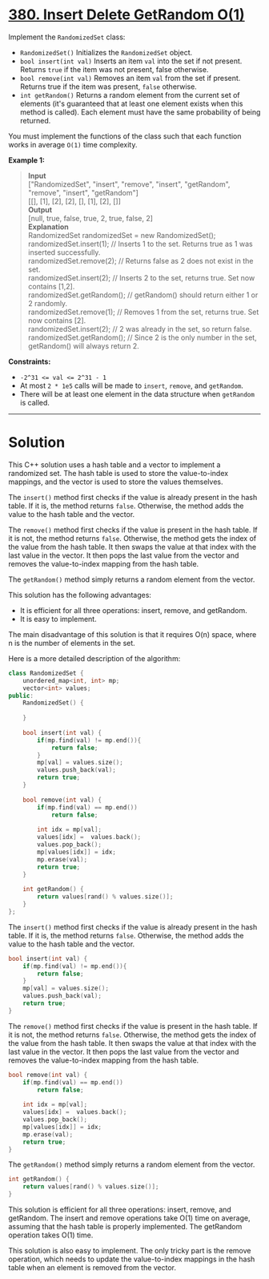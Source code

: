 # [380. Insert Delete GetRandom O(1)](https://leetcode.com/problems/insert-delete-getrandom-o1/)

Implement the `RandomizedSet` class:

- `RandomizedSet()` Initializes the `RandomizedSet` object.
- `bool insert(int val)` Inserts an item `val` into the set if not present. Returns `true` if the item was not present, false otherwise.
- `bool remove(int val)` Removes an item `val` from the set if present. Returns true if the item was present, `false` otherwise.
- `int getRandom()` Returns a random element from the current set of elements (it's guaranteed that at least one element exists when this method is called). Each element must have the same probability of being returned.

You must implement the functions of the class such that each function works in average `O(1)` time complexity.

 

**Example 1:**

>**Input**<br>
["RandomizedSet", "insert", "remove", "insert", "getRandom", "remove", "insert", "getRandom"]<br>
[[], [1], [2], [2], [], [1], [2], []]<br>
**Output**<br>
[null, true, false, true, 2, true, false, 2]<br>
**Explanation**<br>
RandomizedSet randomizedSet = new RandomizedSet();
randomizedSet.insert(1); // Inserts 1 to the set. Returns true as 1 was inserted successfully.<br>
randomizedSet.remove(2); // Returns false as 2 does not exist in the set.<br>
randomizedSet.insert(2); // Inserts 2 to the set, returns true. Set now contains [1,2].<br>
randomizedSet.getRandom(); // getRandom() should return either 1 or 2 randomly.<br>
randomizedSet.remove(1); // Removes 1 from the set, returns true. Set now contains [2].<br>
randomizedSet.insert(2); // 2 was already in the set, so return false.<br>
randomizedSet.getRandom(); // Since 2 is the only number in the set, getRandom() will always return 2.
 

**Constraints:**

- `-2^31 <= val <= 2^31 - 1`
- At most `2 * 1e5` calls will be made to `insert`, `remove`, and `getRandom`.
- There will be at least one element in the data structure when `getRandom` is called.
---
# Solution

This C++ solution uses a hash table and a vector to implement a randomized set. The hash table is used to store the value-to-index mappings, and the vector is used to store the values themselves.

The `insert()` method first checks if the value is already present in the hash table. If it is, the method returns `false`. Otherwise, the method adds the value to the hash table and the vector.

The `remove()` method first checks if the value is present in the hash table. If it is not, the method returns `false`. Otherwise, the method gets the index of the value from the hash table. It then swaps the value at that index with the last value in the vector. It then pops the last value from the vector and removes the value-to-index mapping from the hash table.

The `getRandom()` method simply returns a random element from the vector.

This solution has the following advantages:

* It is efficient for all three operations: insert, remove, and getRandom.
* It is easy to implement.

The main disadvantage of this solution is that it requires O(n) space, where n is the number of elements in the set.

Here is a more detailed description of the algorithm:

```c++
class RandomizedSet {
    unordered_map<int, int> mp;
    vector<int> values;
public:
    RandomizedSet() {
        
    }
    
    bool insert(int val) {
        if(mp.find(val) != mp.end()){
            return false;
        }
        mp[val] = values.size();
        values.push_back(val);
        return true;
    }
    
    bool remove(int val) {
        if(mp.find(val) == mp.end())
            return false;
        
        int idx = mp[val];
        values[idx] =  values.back();
        values.pop_back();
        mp[values[idx]] = idx;
        mp.erase(val);
        return true;
    }
    
    int getRandom() {
        return values[rand() % values.size()];
    }
};
```

The `insert()` method first checks if the value is already present in the hash table. If it is, the method returns `false`. Otherwise, the method adds the value to the hash table and the vector.

```c++
bool insert(int val) {
    if(mp.find(val) != mp.end()){
        return false;
    }
    mp[val] = values.size();
    values.push_back(val);
    return true;
}
```

The `remove()` method first checks if the value is present in the hash table. If it is not, the method returns `false`. Otherwise, the method gets the index of the value from the hash table. It then swaps the value at that index with the last value in the vector. It then pops the last value from the vector and removes the value-to-index mapping from the hash table.

```c++
bool remove(int val) {
    if(mp.find(val) == mp.end())
        return false;
    
    int idx = mp[val];
    values[idx] =  values.back();
    values.pop_back();
    mp[values[idx]] = idx;
    mp.erase(val);
    return true;
}
```

The `getRandom()` method simply returns a random element from the vector.

```c++
int getRandom() {
    return values[rand() % values.size()];
}
```

This solution is efficient for all three operations: insert, remove, and getRandom. The insert and remove operations take O(1) time on average, assuming that the hash table is properly implemented. The getRandom operation takes O(1) time.

This solution is also easy to implement. The only tricky part is the remove operation, which needs to update the value-to-index mappings in the hash table when an element is removed from the vector.